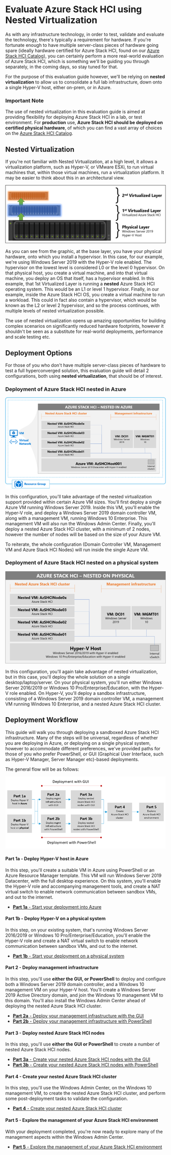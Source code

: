 Evaluate Azure Stack HCI using Nested Virtualization
==============

As with any infrastructure technology, in order to test, validate and evaluate the technology, there's typically a requirement for hardware.  If you're fortunate enough to have multiple server-class pieces of hardware going spare (ideally hardware certified for Azure Stack HCI, found on our [Azure Stack HCI Catalog](https://azure.com/hci "Azure Stack HCI Catalog")), you can certainly perform a more real-world evaluation of Azure Stack HCI, which is something we'll be guiding you through separately, in the coming days, so stay tuned for that.

For the purpose of this evaluation guide however, we'll be relying on **nested virtualization** to allow us to consolidate a full lab infrastructure, down onto a single Hyper-V host, either on-prem, or in Azure.

### Important Note ###
The use of nested virtualization in this evaluation guide is aimed at providing flexibility for deploying Azure Stack HCI in a lab, or test environment. For **production** use, **Azure Stack HCI should be deployed on certified physical hardware**, of which you can find a vast array of choices on the [Azure Stack HCI Catalog](https://azure.com/hci "Azure Stack HCI Catalog").

Nested Virtualization
-----------
If you're not familiar with Nested Virtualization, at a high level, it allows a virtualization platform, such as Hyper-V, or VMware ESXi, to run virtual machines that, within those virtual machines, run a virtualization platform. It may be easier to think about this in an architectural view.

![Nested virtualization architecture](/media/nested_virt.png "Nested virtualization architecture")

As you can see from the graphic, at the base layer, you have your physical hardware, onto which you install a hypervisor. In this case, for our example, we're using Windows Server 2019 with the Hyper-V role enabled.  The hypervisor on the lowest level is considered L0 or the level 0 hypervisor.  On that physical host, you create a virtual machine, and into that virtual machine, you deploy an OS that itself, has a hypervisor enabled.  In this example, that 1st Virtualized Layer is running a **nested** Azure Stack HCI operating system. This would be an L1 or level 1 hypervisor.  Finally, in our example, inside the Azure Stack HCI OS, you create a virtual machine to run a workload.  This could in fact also contain a hypervisor, which would be known as the L2 or level 2 hypervisor, and so the process continues, with multiple levels of nested virtualization possible.

The use of nested virtualization opens up amazing opportunities for building complex scenarios on significantly reduced hardware footprints, however it shouldn't be seen as a substitute for real-world deployments, performance and scale testing etc.

Deployment Options
-----------
For those of you who don't have multiple server-class pieces of hardware to test a full hyperconverged solution, this evaluation guide will detail 2 configurations, both using **nested virtualization**, that should be of interest.

### Deployment of Azure Stack HCI nested in Azure ###

![Architecture diagram for Azure Stack HCI nested in Azure](/media/nested_virt_arch.png "Architecture diagram for Azure Stack HCI nested in Azure")

In this configuration, you'll take advantage of the nested virtualization support provided within certain Azure VM sizes.  You'll first deploy a single Azure VM running Windows Server 2019.  Inside this VM, you'll enable the Hyper-V role, and deploy a Windows Server 2019 domain controller VM, along with a management VM, running Windows 10 Enterprise. This management VM will also run the Windows Admin Center.  Finally, you'll deploy a nested Azure Stack HCI cluster, with a minimum of 2 nodes, however the number of nodes will be based on the size of your Azure VM.

To reiterate, the whole configuration (Domain Controller VM, Management VM and Azure Stack HCI Nodes) will run inside the single Azure VM.

### Deployment of Azure Stack HCI nested on a physical system ###

![Architecture diagram for Azure Stack HCI nested on a physical system](/media/nested_virt_physical.png "Architecture diagram for Azure Stack HCI nested on a physical system")

In this configuration, you'll again take advantage of nested virtualization, but in this case, you'll deploy the whole solution on a single desktop/laptop/server.  On your physical system, you'll run either Windows Server 2016/2019 or Windows 10 Pro/Enterprise/Education, with the Hyper-V role enabled.  On Hyper-V, you'll deploy a sandbox infrastructure, consisting of a Windows Server 2019 domain controller VM, a management VM running Windows 10 Enterprise, and a nested Azure Stack HCI cluster.

Deployment Workflow
-----------
This guide will walk you through deploying a sandboxed Azure Stack HCI infrastructure.  Many of the steps will be universal, regardless of whether you are deploying in Azure, or deploying on a single physical system, however to accommodate different preferences, we've provided paths for those of you who prefer PowerShell, or GUI (Graphical User Interface, such as Hyper-V Manager, Server Manager etc)-based deployments.

The general flow will be as follows:

![Evaluation guide workflow using nested virtualization](/media/flow_chart_paths.png "Evaluation guide workflow using nested virtualization")

#### Part 1a - Deploy Hyper-V host in Azure ####
In this step, you'll create a suitable VM in Azure using PowerShell or an Azure Resource Manager template.  This VM will run Windows Server 2019 Datacenter, with the full desktop experience.  On this system, you'll enable the Hyper-V role and accompanying management tools, and create a NAT virtual switch to enable network communication between sandbox VMs, and out to the internet.

* [**Part 1a** - Start your deployment into Azure](/nested/steps/1a_NestedInAzure.md "Start your deployment into Azure")

#### Part 1b - Deploy Hyper-V on a physical system ####
In this step, on your existing system, that's running Windows Server 2016/2019 or Windows 10 Pro/Enterprise/Education, you'll enable the Hyper-V role and create a NAT virtual switch to enable network communication between sandbox VMs, and out to the internet.

* [**Part 1b** - Start your deployment on a physical system](/nested/steps/1b_NestedOnPhysical.md "Start your deployment on a physical system")

#### Part 2 - Deploy management infrastructure ####
In this step, you'll use **either the GUI, or PowerShell** to deploy and configure both a Windows Server 2019 domain controller, and a Windows 10 management VM on your Hyper-V host.  You'll create a Windows Server 2019 Active Directory domain, and join the Windows 10 management VM to this domain.  You'll also install the Windows Admin Center ahead of deploying the nested Azure Stack HCI cluster.


* [**Part 2a** - Deploy your management infrastructure with the GUI](/nested/steps/2a_ManagementInfraGUI.md "Deploy your management infrastructure with the GUI")
* [**Part 2b** - Deploy your management infrastructure with PowerShell](/nested/steps/2b_ManagementInfraPS.md "Deploy your management infrastructure with PowerShell")

#### Part 3 - Deploy nested Azure Stack HCI nodes ####
In this step, you'll use **either the GUI or PowerShell** to create a number of nested Azure Stack HCI nodes.

* [**Part 3a** - Create your nested Azure Stack HCI nodes with the GUI](/nested/steps/3a_AzSHCINodesGUI.md "Create your nested Azure Stack HCI nodes with the GUI")
* [**Part 3b** - Create your nested Azure Stack HCI nodes with PowerShell](/nested/steps/3b_AzSHCINodesPS.md "Create your nested Azure Stack HCI nodes with PowerShell")

#### Part 4 - Create your nested Azure Stack HCI cluster ####
In this step, you'll use the Windows Admin Center, on the Windows 10 management VM, to create the nested Azure Stack HCI cluster, and perform some post-deployment tasks to validate the configuration.

* [**Part 4** - Create your nested Azure Stack HCI cluster](/nested/steps/4_AzSHCICluster.md "Create your nested Azure Stack HCI cluster")

#### Part 5 - Explore the management of your Azure Stack HCI environment ####
With your deployment completed, you're now ready to explore many of the management aspects within the Windows Admin Center.

* [**Part 5** - Explore the management of your Azure Stack HCI environment](/nested/steps/5_ExploreAzSHCI.md "Explore the management of your Azure Stack HCI environment")